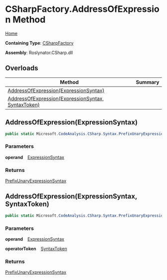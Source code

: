# CSharpFactory\.AddressOfExpression Method

[Home](../../../../README.md)

**Containing Type**: [CSharpFactory](../README.md)

**Assembly**: Roslynator\.CSharp\.dll

## Overloads

| Method | Summary |
| ------ | ------- |
| [AddressOfExpression(ExpressionSyntax)](#Roslynator_CSharp_CSharpFactory_AddressOfExpression_Microsoft_CodeAnalysis_CSharp_Syntax_ExpressionSyntax_) | |
| [AddressOfExpression(ExpressionSyntax, SyntaxToken)](#Roslynator_CSharp_CSharpFactory_AddressOfExpression_Microsoft_CodeAnalysis_CSharp_Syntax_ExpressionSyntax_Microsoft_CodeAnalysis_SyntaxToken_) | |

## AddressOfExpression\(ExpressionSyntax\) <a id="Roslynator_CSharp_CSharpFactory_AddressOfExpression_Microsoft_CodeAnalysis_CSharp_Syntax_ExpressionSyntax_"></a>

```csharp
public static Microsoft.CodeAnalysis.CSharp.Syntax.PrefixUnaryExpressionSyntax AddressOfExpression(Microsoft.CodeAnalysis.CSharp.Syntax.ExpressionSyntax operand)
```

### Parameters

**operand** &ensp; [ExpressionSyntax](https://docs.microsoft.com/en-us/dotnet/api/microsoft.codeanalysis.csharp.syntax.expressionsyntax)

### Returns

[PrefixUnaryExpressionSyntax](https://docs.microsoft.com/en-us/dotnet/api/microsoft.codeanalysis.csharp.syntax.prefixunaryexpressionsyntax)

## AddressOfExpression\(ExpressionSyntax, SyntaxToken\) <a id="Roslynator_CSharp_CSharpFactory_AddressOfExpression_Microsoft_CodeAnalysis_CSharp_Syntax_ExpressionSyntax_Microsoft_CodeAnalysis_SyntaxToken_"></a>

```csharp
public static Microsoft.CodeAnalysis.CSharp.Syntax.PrefixUnaryExpressionSyntax AddressOfExpression(Microsoft.CodeAnalysis.CSharp.Syntax.ExpressionSyntax operand, Microsoft.CodeAnalysis.SyntaxToken operatorToken)
```

### Parameters

**operand** &ensp; [ExpressionSyntax](https://docs.microsoft.com/en-us/dotnet/api/microsoft.codeanalysis.csharp.syntax.expressionsyntax)

**operatorToken** &ensp; [SyntaxToken](https://docs.microsoft.com/en-us/dotnet/api/microsoft.codeanalysis.syntaxtoken)

### Returns

[PrefixUnaryExpressionSyntax](https://docs.microsoft.com/en-us/dotnet/api/microsoft.codeanalysis.csharp.syntax.prefixunaryexpressionsyntax)

